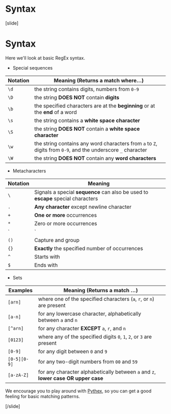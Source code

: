 # Syntax

[slide]
# Syntax

Here we'll look at basic RegEx syntax.

- Special sequences

| **Notation** | **Meaning (Returns a match where…)** |
| --- | --- |
|`\d`|the string contains digits, numbers from `0-9`|
|`\D`|the string **DOES NOT** contain **digits**|
|`\b`|the specified characters are at the **beginning** or at the **end** of a word|
|`\s`|the string contains a **white space character**|
|`\S`|the string **DOES NOT** contain a **white space character**|
|`\w`|the string contains any word characters from `a` to `Z`, digits from `0-9`, and the underscore `_` character|
|`\W`|the string **DOES NOT** contain any **word characters**|

- Metacharacters

| **Notation** | **Meaning** |
| --- | --- |
|`\`|Signals a special **sequence** can also be used to **escape** special characters|
|`.`|**Any character** except newline character|
|`+`|**One or more** occurrences|
|`*`|Zero or more occurrences|
|`|`|Either or|
|`()`|Capture and group|
|`{}`|**Exactly** the specified number of occurrences|
|`^`|Starts with|
|`$`|Ends with|

- Sets

| **Examples** | **Meaning (Returns a match …)** |
| --- | --- |
|`[arn]`|where one of the specified characters (`a`, `r`, or `n`) are present|
|`[a-n]`|for any lowercase character, alphabetically between `a` and `n`|
|`[^arn]`|for any character **EXCEPT** `a`, `r`, and `n`|
|`[0123]`|where any of the specified digits `0`, `1`, `2`, or `3` are present|
|`[0-9]`|for any digit between `0` and `9`|
|`[0-5][0-9]`|for any two-digit numbers from `00` and `59`|
|`[a-zA-Z]`|for any character alphabetically between `a` and `z`, **lower case OR upper case**|

We encourage you to play around with [Pythex](https://pythex.org), so you can get a good feeling for basic matching patterns.

[/slide]